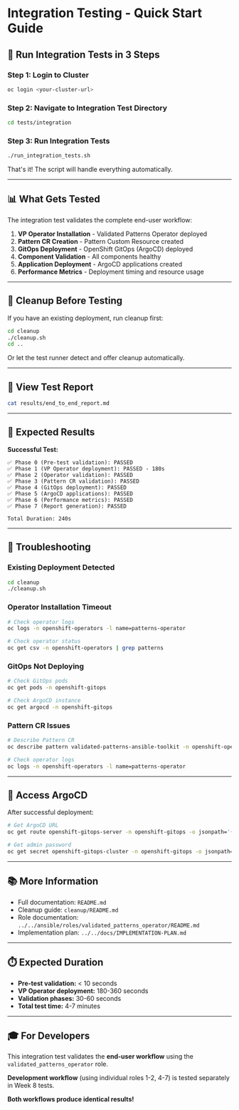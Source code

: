 # Integration Testing - Quick Start Guide

## 🚀 Run Integration Tests in 3 Steps

### Step 1: Login to Cluster

```bash
oc login <your-cluster-url>
```

### Step 2: Navigate to Integration Test Directory

```bash
cd tests/integration
```

### Step 3: Run Integration Tests

```bash
./run_integration_tests.sh
```

That's it! The script will handle everything automatically.

---

## 📊 What Gets Tested

The integration test validates the complete end-user workflow:

1. **VP Operator Installation** - Validated Patterns Operator deployed
2. **Pattern CR Creation** - Pattern Custom Resource created
3. **GitOps Deployment** - OpenShift GitOps (ArgoCD) deployed
4. **Component Validation** - All components healthy
5. **Application Deployment** - ArgoCD applications created
6. **Performance Metrics** - Deployment timing and resource usage

---

## 🧹 Cleanup Before Testing

If you have an existing deployment, run cleanup first:

```bash
cd cleanup
./cleanup.sh
cd ..
```

Or let the test runner detect and offer cleanup automatically.

---

## 📝 View Test Report

```bash
cat results/end_to_end_report.md
```

---

## 🎯 Expected Results

**Successful Test:**
```
✅ Phase 0 (Pre-test validation): PASSED
✅ Phase 1 (VP Operator deployment): PASSED - 180s
✅ Phase 2 (Operator validation): PASSED
✅ Phase 3 (Pattern CR validation): PASSED
✅ Phase 4 (GitOps deployment): PASSED
✅ Phase 5 (ArgoCD applications): PASSED
✅ Phase 6 (Performance metrics): PASSED
✅ Phase 7 (Report generation): PASSED

Total Duration: 240s
```

---

## 🐛 Troubleshooting

### Existing Deployment Detected

```bash
cd cleanup
./cleanup.sh
```

### Operator Installation Timeout

```bash
# Check operator logs
oc logs -n openshift-operators -l name=patterns-operator

# Check operator status
oc get csv -n openshift-operators | grep patterns
```

### GitOps Not Deploying

```bash
# Check GitOps pods
oc get pods -n openshift-gitops

# Check ArgoCD instance
oc get argocd -n openshift-gitops
```

### Pattern CR Issues

```bash
# Describe Pattern CR
oc describe pattern validated-patterns-ansible-toolkit -n openshift-operators

# Check operator logs
oc logs -n openshift-operators -l name=patterns-operator
```

---

## 🔗 Access ArgoCD

After successful deployment:

```bash
# Get ArgoCD URL
oc get route openshift-gitops-server -n openshift-gitops -o jsonpath='{.spec.host}'

# Get admin password
oc get secret openshift-gitops-cluster -n openshift-gitops -o jsonpath='{.data.admin\.password}' | base64 -d
```

---

## 📚 More Information

- Full documentation: `README.md`
- Cleanup guide: `cleanup/README.md`
- Role documentation: `../../ansible/roles/validated_patterns_operator/README.md`
- Implementation plan: `../../docs/IMPLEMENTATION-PLAN.md`

---

## ⏱️ Expected Duration

- **Pre-test validation:** < 10 seconds
- **VP Operator deployment:** 180-360 seconds
- **Validation phases:** 30-60 seconds
- **Total test time:** 4-7 minutes

---

## 🎓 For Developers

This integration test validates the **end-user workflow** using the `validated_patterns_operator` role.

**Development workflow** (using individual roles 1-2, 4-7) is tested separately in Week 8 tests.

**Both workflows produce identical results!**
